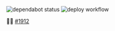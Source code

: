![dependabot status](https://api.dependabot.com/badges/status?host=github&repo=jonathanblade/webpage)
![deploy workflow](https://github.com/jonathanblade/webpage/actions/workflows/deploy.yml/badge.svg)

☝🏼 [#1912](https://github.com/dependabot/dependabot-core/issues/1912)
